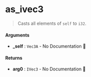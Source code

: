 # as\_ivec3

>  Casts all elements of `self` to `i32`.

#### Arguments

- **\_self** : `Vec3A` \- No Documentation 🚧

#### Returns

- **arg0** : `IVec3` \- No Documentation 🚧